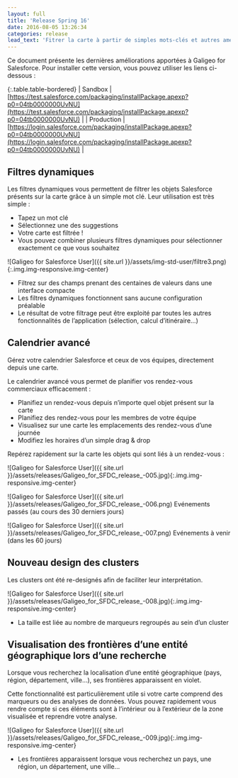 ```yaml
---
layout: full
title: 'Release Spring 16'
date: 2016-08-05 13:26:34
categories: release
lead_text: 'Fitrer la carte à partir de simples mots-clés et autres améliorations. Disponible maintenant ! '
---
```


Ce document présente les dernières améliorations apportées à Galigeo for Salesforce. Pour installer cette version, vous pouvez utiliser les liens ci-dessous :

{:.table.table-bordered}
| Sandbox  | [https://test.salesforce.com/packaging/installPackage.apexp?p0=04tb0000000UvNU](https://test.salesforce.com/packaging/installPackage.apexp?p0=04tb0000000UvNU) |
| Production  | [https://login.salesforce.com/packaging/installPackage.apexp?p0=04tb0000000UvNU](https://login.salesforce.com/packaging/installPackage.apexp?p0=04tb0000000UvNU) |


## Filtres dynamiques

Les filtres dynamiques vous permettent de filtrer les objets Salesforce présents sur la carte grâce à un simple mot clé.
Leur utilisation est très simple :

- Tapez un mot clé
- Sélectionnez une des suggestions
- Votre carte est filtrée !
- Vous pouvez combiner plusieurs filtres dynamiques pour sélectionner exactement ce que vous
souhaitez

![Galigeo for Salesforce User]({{ site.url }}/assets/img-std-user/filtre3.png){:.img.img-responsive.img-center}


- Filtrez sur des champs prenant des centaines de valeurs dans une interface compacte
- Les filtres dynamiques fonctionnent sans aucune configuration préalable
- Le résultat de votre filtrage peut être exploité par toutes les autres fonctionnalités de l’application (sélection, calcul d’itinéraire...)

## Calendrier avancé

Gérez votre calendrier Salesforce et ceux de vos équipes, directement depuis une carte.

Le calendrier avancé vous permet de planifier vos rendez-vous commerciaux efficacement :

- Planifiez un rendez-vous depuis n’importe quel objet présent sur la carte
- Planifiez des rendez-vous pour les membres de votre équipe
- Visualisez sur une carte les emplacements des rendez-vous d’une journée
- Modifiez les horaires d’un simple drag & drop


Repérez rapidement sur la carte les objets qui sont liés à un rendez-vous : 

![Galigeo for Salesforce User]({{ site.url }}/assets/releases/Galigeo_for_SFDC_release_-005.jpg){:.img.img-responsive.img-center}

![Galigeo for Salesforce User]({{ site.url }}/assets/releases/Galigeo_for_SFDC_release_-006.png) Evénements passés (au cours des 30 derniers jours)

![Galigeo for Salesforce User]({{ site.url }}/assets/releases/Galigeo_for_SFDC_release_-007.png) Evénements à venir (dans les 60 jours)

## Nouveau design des clusters

Les clusters ont été re-designés afin de faciliter leur interprétation.

![Galigeo for Salesforce User]({{ site.url }}/assets/releases/Galigeo_for_SFDC_release_-008.jpg){:.img.img-responsive.img-center}

- La taille est liée au nombre de marqueurs regroupés au sein d’un cluster

## Visualisation des frontières d’une entité géographique lors d’une recherche

Lorsque vous recherchez la localisation d’une entité géographique (pays, région, département, ville...), ses frontières apparaissent en violet.

Cette fonctionnalité est particulièrement utile si votre carte comprend des marqueurs ou des analyses de données. Vous pouvez rapidement vous rendre compte si ces éléments sont à l’intérieur ou à l’extérieur de la zone visualisée et reprendre votre analyse.

![Galigeo for Salesforce User]({{ site.url }}/assets/releases/Galigeo_for_SFDC_release_-009.jpg){:.img.img-responsive.img-center}

- Les frontières apparaissent lorsque vous recherchez un pays, une région, un département, une ville...
